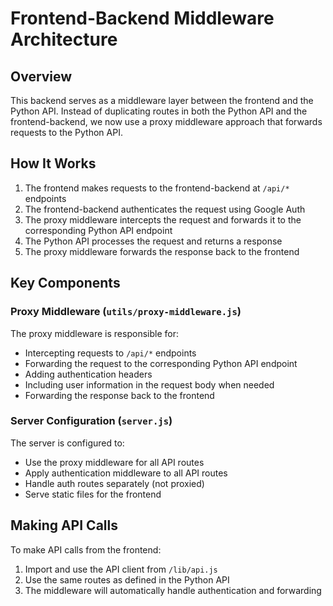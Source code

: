 # Frontend-Backend Middleware Architecture

## Overview

This backend serves as a middleware layer between the frontend and the Python API. Instead of duplicating routes in both the Python API and the frontend-backend, we now use a proxy middleware approach that forwards requests to the Python API.

## How It Works

1. The frontend makes requests to the frontend-backend at `/api/*` endpoints
2. The frontend-backend authenticates the request using Google Auth
3. The proxy middleware intercepts the request and forwards it to the corresponding Python API endpoint
4. The Python API processes the request and returns a response
5. The proxy middleware forwards the response back to the frontend

## Key Components

### Proxy Middleware (`utils/proxy-middleware.js`)

The proxy middleware is responsible for:

- Intercepting requests to `/api/*` endpoints
- Forwarding the request to the corresponding Python API endpoint
- Adding authentication headers
- Including user information in the request body when needed
- Forwarding the response back to the frontend

### Server Configuration (`server.js`)

The server is configured to:

- Use the proxy middleware for all API routes
- Apply authentication middleware to all API routes
- Handle auth routes separately (not proxied)
- Serve static files for the frontend

## Making API Calls

To make API calls from the frontend:

1. Import and use the API client from `/lib/api.js`
2. Use the same routes as defined in the Python API
3. The middleware will automatically handle authentication and forwarding

